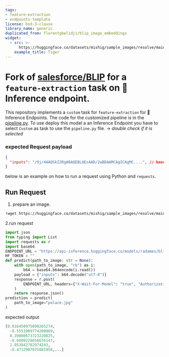 ```yaml
---
tags:
- feature-extraction
- endpoints-template
license: bsd-3-clause
library_name: generic
duplicated_from: florentgbelidji/blip_image_embeddings
widget:
  - src: >-
      https://huggingface.co/datasets/mishig/sample_images/resolve/main/tiger.jpg
    example_title: Tiger
---
```

# Fork of [salesforce/BLIP](https://github.com/salesforce/BLIP) for a `feature-extraction` task on 🤗Inference endpoint.
This repository implements a `custom` task for `feature-extraction` for 🤗 Inference Endpoints. The code for the customized pipeline is in the [pipeline.py](https://huggingface.co/florentgbelidji/blip-embeddings/blob/main/pipeline.py).
To use deploy this model a an Inference Endpoint you have to select `Custom` as task to use the `pipeline.py` file. -> _double check if it is selected_
### expected Request payload
```json
{
  "inputs": "/9j/4AAQSkZJRgABAQEBLAEsAAD/2wBDAAMCAgICAgMC....", // base64 image as bytes
}
```
below is an example on how to run a request using Python and `requests`.
## Run Request 
1. prepare an image. 
```bash
!wget https://huggingface.co/datasets/mishig/sample_images/resolve/main/palace.jpg
```
2.run request
```python
import json
from typing import List
import requests as r
import base64
ENDPOINT_URL = "https://api-inference.huggingface.co/models/radames/blip_image_embeddings"
HF_TOKEN = ""
def predict(path_to_image: str = None):
    with open(path_to_image, "rb") as i:
        b64 = base64.b64encode(i.read())
    payload = {"inputs": b64.decode("utf-8")}
    response = r.post(
        ENDPOINT_URL, headers={"X-Wait-For-Model": "true", "Authorization": f"Bearer {HF_TOKEN}"}, json=payload
    )
    return response.json()
prediction = predict(
    path_to_image="palace.jpg"
)
```
expected output
```python
[0.016450975090265274,
  -0.5551009774208069,
  0.39800673723220825,
  -0.6809228658676147,
  2.053842782974243,
  -0.4712907075881958,...]
```